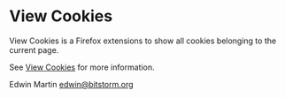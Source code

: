 # View Cookies

View Cookies is a Firefox extensions to show all cookies belonging to the current page.

See [View Cookies](http://www.bitstorm.org/extensions/view-cookies/) for more information.

Edwin Martin <edwin@bitstorm.org>
